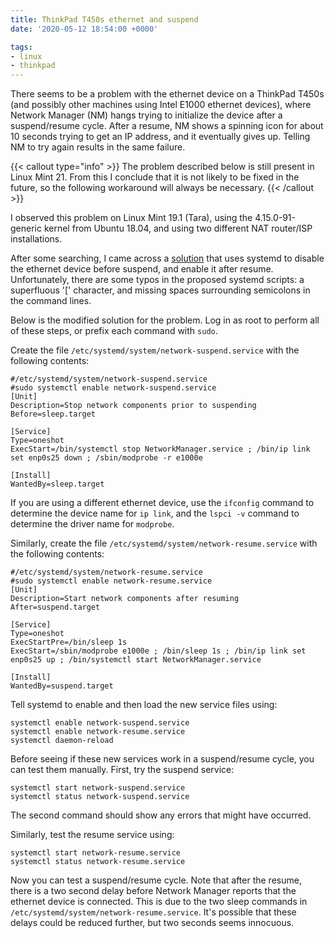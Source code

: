 ```yaml
---
title: ThinkPad T450s ethernet and suspend
date: '2020-05-12 18:54:00 +0000'

tags:
- linux
- thinkpad
---
```


There seems to be a problem with the ethernet device on a ThinkPad T450s (and possibly
other machines using Intel E1000 ethernet devices), where Network Manager (NM) hangs
trying to initialize the device after a suspend/resume cycle.
After a resume, NM shows a spinning icon for about 10 seconds trying to get an IP address, and it
eventually gives up.  Telling NM to try again results in the same failure.

<!--more-->

{{< callout type="info" >}}
The problem described below is still present in Linux Mint 21.  From this
I conclude that it is not likely to be fixed in the future, so the following
workaround will always be necessary.
{{< /callout >}}

I observed this problem on Linux Mint 19.1 (Tara), using the 4.15.0-91-generic
kernel from Ubuntu 18.04, and using two different NAT router/ISP installations.

After some searching, I came across a [solution](https://forum.manjaro.org/t/no-ethernet-network-connection-after-resume-very-recent-problem/53197/70)
that uses systemd to disable the ethernet device before suspend, and enable
it after resume.  Unfortunately, there are some typos in the proposed systemd
scripts: a superfluous '[' character, and missing spaces surrounding semicolons
in the command lines.

Below is the modified solution for the problem.  Log in as root to perform all
of these steps, or prefix each command with `sudo`.

Create the file `/etc/systemd/system/network-suspend.service` with the following
contents:

```
#/etc/systemd/system/network-suspend.service
#sudo systemctl enable network-suspend.service
[Unit]
Description=Stop network components prior to suspending
Before=sleep.target

[Service]
Type=oneshot
ExecStart=/bin/systemctl stop NetworkManager.service ; /bin/ip link set enp0s25 down ; /sbin/modprobe -r e1000e

[Install]
WantedBy=sleep.target
```

If you are using a different ethernet device, use the `ifconfig` command to determine
the device name for `ip link`, and the `lspci -v` command to determine the driver name for `modprobe`.

Similarly, create the file `/etc/systemd/system/network-resume.service` with the following contents:

```
#/etc/systemd/system/network-resume.service
#sudo systemctl enable network-resume.service
[Unit]
Description=Start network components after resuming
After=suspend.target

[Service]
Type=oneshot
ExecStartPre=/bin/sleep 1s
ExecStart=/sbin/modprobe e1000e ; /bin/sleep 1s ; /bin/ip link set enp0s25 up ; /bin/systemctl start NetworkManager.service

[Install]
WantedBy=suspend.target
```

Tell systemd to enable and then load the new service files using:

```
systemctl enable network-suspend.service
systemctl enable network-resume.service
systemctl daemon-reload
```

Before seeing if these new services work in a suspend/resume cycle, you can
test them manually.  First, try the suspend service:

```
systemctl start network-suspend.service
systemctl status network-suspend.service
```

The second command should show any errors that might have occurred.

Similarly, test the resume service using:

```
systemctl start network-resume.service
systemctl status network-resume.service
```

Now you can test a suspend/resume cycle.  Note that after the resume, there is a two second delay
before Network Manager reports that the ethernet device is connected.
This is due to the two sleep commands in `/etc/systemd/system/network-resume.service`.
It's possible that these delays could be reduced further, but two seconds seems
innocuous.

